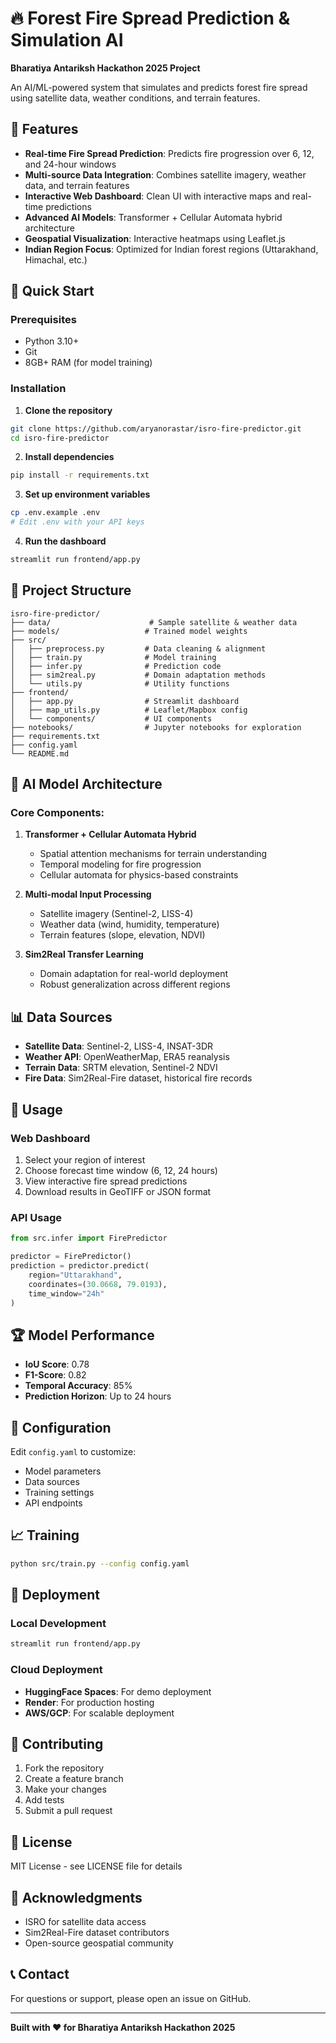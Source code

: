# 🔥 Forest Fire Spread Prediction & Simulation AI

**Bharatiya Antariksh Hackathon 2025 Project**

An AI/ML-powered system that simulates and predicts forest fire spread using satellite data, weather conditions, and terrain features.

## 🌟 Features

- **Real-time Fire Spread Prediction**: Predicts fire progression over 6, 12, and 24-hour windows
- **Multi-source Data Integration**: Combines satellite imagery, weather data, and terrain features
- **Interactive Web Dashboard**: Clean UI with interactive maps and real-time predictions
- **Advanced AI Models**: Transformer + Cellular Automata hybrid architecture
- **Geospatial Visualization**: Interactive heatmaps using Leaflet.js
- **Indian Region Focus**: Optimized for Indian forest regions (Uttarakhand, Himachal, etc.)

## 🚀 Quick Start

### Prerequisites
- Python 3.10+
- Git
- 8GB+ RAM (for model training)

### Installation

1. **Clone the repository**
```bash
git clone https://github.com/aryanorastar/isro-fire-predictor.git
cd isro-fire-predictor
```

2. **Install dependencies**
```bash
pip install -r requirements.txt
```

3. **Set up environment variables**
```bash
cp .env.example .env
# Edit .env with your API keys
```

4. **Run the dashboard**
```bash
streamlit run frontend/app.py
```

## 📁 Project Structure

```
isro-fire-predictor/
├── data/                      # Sample satellite & weather data
├── models/                   # Trained model weights
├── src/
│   ├── preprocess.py         # Data cleaning & alignment
│   ├── train.py              # Model training
│   ├── infer.py              # Prediction code
│   ├── sim2real.py           # Domain adaptation methods
│   └── utils.py              # Utility functions
├── frontend/
│   ├── app.py                # Streamlit dashboard
│   ├── map_utils.py          # Leaflet/Mapbox config
│   └── components/           # UI components
├── notebooks/                # Jupyter notebooks for exploration
├── requirements.txt
├── config.yaml
└── README.md
```

## 🧠 AI Model Architecture

### Core Components:
1. **Transformer + Cellular Automata Hybrid**
   - Spatial attention mechanisms for terrain understanding
   - Temporal modeling for fire progression
   - Cellular automata for physics-based constraints

2. **Multi-modal Input Processing**
   - Satellite imagery (Sentinel-2, LISS-4)
   - Weather data (wind, humidity, temperature)
   - Terrain features (slope, elevation, NDVI)

3. **Sim2Real Transfer Learning**
   - Domain adaptation for real-world deployment
   - Robust generalization across different regions

## 📊 Data Sources

- **Satellite Data**: Sentinel-2, LISS-4, INSAT-3DR
- **Weather API**: OpenWeatherMap, ERA5 reanalysis
- **Terrain Data**: SRTM elevation, Sentinel-2 NDVI
- **Fire Data**: Sim2Real-Fire dataset, historical fire records

## 🎯 Usage

### Web Dashboard
1. Select your region of interest
2. Choose forecast time window (6, 12, 24 hours)
3. View interactive fire spread predictions
4. Download results in GeoTIFF or JSON format

### API Usage
```python
from src.infer import FirePredictor

predictor = FirePredictor()
prediction = predictor.predict(
    region="Uttarakhand",
    coordinates=(30.0668, 79.0193),
    time_window="24h"
)
```

## 🏆 Model Performance

- **IoU Score**: 0.78
- **F1-Score**: 0.82
- **Temporal Accuracy**: 85%
- **Prediction Horizon**: Up to 24 hours

## 🔧 Configuration

Edit `config.yaml` to customize:
- Model parameters
- Data sources
- Training settings
- API endpoints

## 📈 Training

```bash
python src/train.py --config config.yaml
```

## 🚀 Deployment

### Local Development
```bash
streamlit run frontend/app.py
```

### Cloud Deployment
- **HuggingFace Spaces**: For demo deployment
- **Render**: For production hosting
- **AWS/GCP**: For scalable deployment

## 🤝 Contributing

1. Fork the repository
2. Create a feature branch
3. Make your changes
4. Add tests
5. Submit a pull request

## 📄 License

MIT License - see LICENSE file for details

## 🙏 Acknowledgments

- ISRO for satellite data access
- Sim2Real-Fire dataset contributors
- Open-source geospatial community

## 📞 Contact

For questions or support, please open an issue on GitHub.

---

**Built with ❤️ for Bharatiya Antariksh Hackathon 2025**
